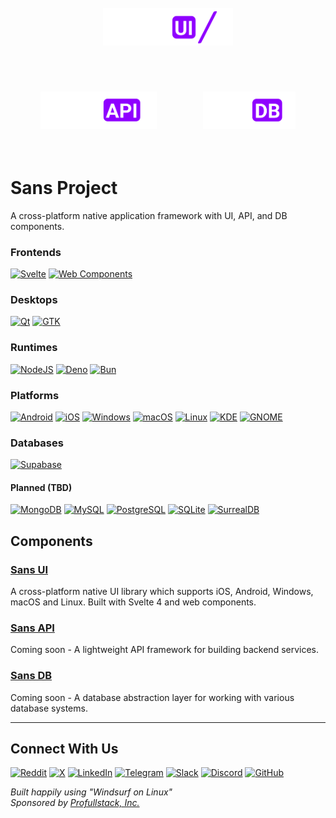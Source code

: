 <p align="center">
  <a href="./ui"><img src="ui/static/logos/ui/logo.sans-ui.white.svg" alt="Sans UI Logo" height="60" style="margin: 2.2rem;" /></a>
  <a href="./api"><img src="ui/static/logos/api/logo.sans-api.white.svg" alt="Sans API Logo" height="60" style="margin: 2.2rem;" /></a>
  <a href="./db"><img src="ui/static/logos/db/logo.sans-db.white.svg" alt="Sans DB Logo" height="60" style="margin: 2.2rem;" /></a>
</p>

# Sans Project

A cross-platform native application framework with UI, API, and DB components.


### Frontends
[![Svelte](https://img.shields.io/badge/Svelte-f1413d.svg?logo=svelte&logoColor=fff&style=for-the-badge)](https://primatejs.com/modules/svelte)
[![Web Components](https://img.shields.io/badge/Web%20Components-29ABE2?logo=webcomponentsdotorg&logoColor=fff&style=for-the-badge)](https://primatejs.com/modules/web-components)

### Desktops
[![Qt](https://img.shields.io/badge/Qt-41CD52?logo=qt&logoColor=fff&style=for-the-badge)](https://www.qt.io/)
[![GTK](https://img.shields.io/badge/GTK-4A86CF?logo=gtk&logoColor=fff&style=for-the-badge)](https://www.gtk.org/)

### Runtimes
[![NodeJS](https://img.shields.io/badge/Node-6DA55F?logo=node.js&logoColor=fff&style=for-the-badge)](https://primatejs.com/modules/runtime-support)
[![Deno](https://img.shields.io/badge/Deno-000?logo=deno&logoColor=fff&style=for-the-badge)](https://primatejs.com/modules/runtime-support)
[![Bun](https://img.shields.io/badge/Bun-000?logo=bun&logoColor=fff&style=for-the-badge)](https://primatejs.com/modules/runtime-support)

### Platforms
[![Android](https://img.shields.io/badge/Android-3DDC84?logo=android&logoColor=fff&style=for-the-badge)](https://github.com/profullstack/sans-ui)
[![iOS](https://img.shields.io/badge/iOS-000000?logo=apple&logoColor=fff&style=for-the-badge)](https://github.com/profullstack/sans-ui)
[![Windows](https://img.shields.io/badge/Windows-0078D6?logo=windows&logoColor=fff&style=for-the-badge)](https://github.com/profullstack/sans-ui)
[![macOS](https://img.shields.io/badge/macOS-000000?logo=macos&logoColor=fff&style=for-the-badge)](https://github.com/profullstack/sans-ui)
[![Linux](https://img.shields.io/badge/Linux-FCC624?logo=linux&logoColor=000&style=for-the-badge)](https://github.com/profullstack/sans-ui)
[![KDE](https://img.shields.io/badge/KDE-1D99F3?logo=kde&logoColor=fff&style=for-the-badge)](https://github.com/profullstack/sans-ui)
[![GNOME](https://img.shields.io/badge/GNOME-4A86CF?logo=gnome&logoColor=fff&style=for-the-badge)](https://github.com/profullstack/sans-ui)

### Databases

[![Supabase](https://shields.io/badge/supabase-black?logo=supabase&logoColor=fff&style=for-the-badge)](https://primatejs.com/modules/drivers#supabase)

#### Planned (TBD) 
[![MongoDB](https://img.shields.io/badge/MongoDB-4ea94b.svg?logo=mongodb&logoColor=fff&style=for-the-badge)](https://primatejs.com/modules/drivers#mongodb)
[![MySQL](https://img.shields.io/badge/MySQL-4479A1?logo=mysql&logoColor=fff&style=for-the-badge)](https://primatejs.com/modules/drivers#mysql)
[![PostgreSQL](https://img.shields.io/badge/PostgreSQL-316192.svg?logo=postgresql&logoColor=fff&style=for-the-badge)](https://primatejs.com/modules/drivers#postgresql)
[![SQLite](https://img.shields.io/badge/SQLite-07405e.svg?logo=sqlite&logoColor=fff&style=for-the-badge)](https://primatejs.com/modules/drivers#postgresql)
[![SurrealDB](https://img.shields.io/badge/SurrealDB-FF00A0.svg?logo=surrealdb&logoColor=fff&style=for-the-badge)](https://primatejs.com/modules/drivers#surrealdb)

## Components

### [Sans UI](./ui/README.md)

A cross-platform native UI library which supports iOS, Android, Windows, macOS and Linux. Built with Svelte 4 and web components.

### [Sans API](./api/README.md)

Coming soon - A lightweight API framework for building backend services.

### [Sans DB](./db/README.md)

Coming soon - A database abstraction layer for working with various database systems.

---

## Connect With Us

[![Reddit](https://img.shields.io/badge/Reddit-FF4500?style=for-the-badge&logo=reddit&logoColor=white)](https://www.reddit.com/r/sans_ui/)
[![X](https://img.shields.io/badge/X-000000?style=for-the-badge&logo=x&logoColor=white)](https://x.com/profullstackinc)
[![LinkedIn](https://img.shields.io/badge/LinkedIn-0077B5?style=for-the-badge&logo=linkedin&logoColor=white)](https://www.linkedin.com/company/profullstackinc)
[![Telegram](https://img.shields.io/badge/Telegram-2CA5E0?style=for-the-badge&logo=telegram&logoColor=white)](https://t.me/+VGCI_sR-guhmNTNh)
[![Slack](https://img.shields.io/badge/Slack-4A154B?style=for-the-badge&logo=slack&logoColor=white)](https://join.slack.com/t/profullstackinc/shared_invite/zt-2d9c842fk-jo848We~tDajW9nn6DEggw)
[![Discord](https://img.shields.io/badge/Discord-5865F2?style=for-the-badge&logo=discord&logoColor=white)](https://discord.gg/XXvzu4G4)
[![GitHub](https://img.shields.io/badge/GitHub-181717?style=for-the-badge&logo=github&logoColor=white)](https://github.com/profullstack)

*Built happily using "Windsurf on Linux"*  
*Sponsored by [Profullstack, Inc.](https://profullstack.com)*
